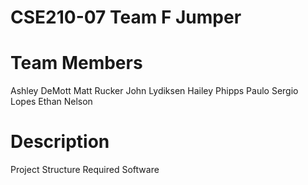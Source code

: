 # CSE210-07 Team F Jumper

# Team Members
Ashley DeMott
Matt Rucker
John Lydiksen
Hailey Phipps
Paulo Sergio Lopes
Ethan Nelson

# Description
Project Structure
Required Software

